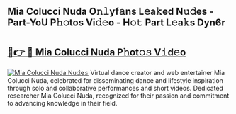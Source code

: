 ## Mia Colucci Nuda O𝚗𝚕yf𝚊ns L𝚎a𝚔ed N𝚞𝚍es - Part-YoU P𝚑𝚘tos Vi𝚍𝚎o - H𝚘𝚝 Part L𝚎a𝚔s Dyn6r

# <h2><a href="http://kfan7c.oniu.top/?m=Mia+Colucci+Nuda">🔗👉 🔴 Mia Colucci Nuda P𝚑ot𝚘𝚜 V𝚒d𝚎o</a></h2>

[![Mia Colucci Nuda Nu𝚍e𝚜](https://i.imgur.com/0qMVB7G.gif)](http://kfan7c.oniu.top/?m=Mia+Colucci+Nuda)
Virtual dance creator and web entertainer Mia Colucci Nuda, celebrated for disseminating dance and lifestyle inspiration through solo and collaborative performances and short videos. Dedicated researcher Mia Colucci Nuda, recognized for their passion and commitment to advancing knowledge in their field.  
